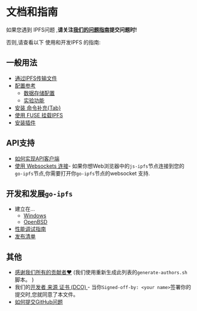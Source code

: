 
# 文档和指南

如果您遇到 IPFS问题 ,**请关注[我们的问题指南](github-issue-guide.zh.md)提交问题时!**

否则,请查看以下 使用和开发IPFS 的指南: 

## 一般用法

-   [通过IPFS传输文件](file-transfer.zh.md)
-   [配置参考](config.zh.md)
    -   [数据存储配置](datastores.zh.md)
    -   [实验功能](experimental-features.zh.md)
-   [安装 命令补充{Tab}](command-completion.zh.md)
-   [使用 FUSE 挂载IPFS](fuse.zh.md)
-   [安装插件](plugins.zh.md)

## API支持

-   [如何实现API客户端](implement-api-bindings.zh.md)
-   [使用 Websockets 连接](transports.zh.md)- 如果你想Web浏览器中的`js-ipfs`节点连接到您的`go-ipfs`节点,你需要打开你`go-ipfs`节点的websocket 支持. 

## 开发和发展`go-ipfs`

-   建立在...
    -   [Windows](windows.zh.md)
    -   [OpenBSD](openbsd.zh.md)
-   [性能调试指南](debug-guide.zh.md)
-   [发布清单](releases.zh.md)

## 其他

-   [感谢我们所有的贡献者❤️](https://github.com/ipfs/go-ipfs/blob/master/docs/AUTHORS) (我们使用重新生成此列表的`generate-authors.sh`脚本。 ) 
-   我们的[开发者 来源 证书 (DCO) ](https://github.com/ipfs/go-ipfs/blob/master/docs/developer-certificate-of-origin)- 当你`Signed-off-by: <your name>`签署你的提交时,您就同意了本文​​件。
-   [如何提交GitHub问题](github-issue-guide.zh.md)
